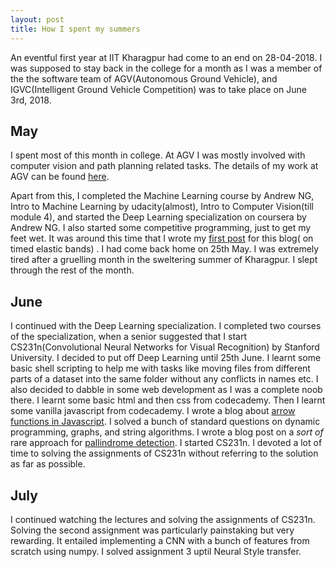 ```yaml
---
layout: post
title: How I spent my summers
---
```


An eventful first year at IIT Kharagpur had come to an end on 28-04-2018. I was supposed to stay back in the college for a month as I was a member of the the software team of AGV(Autonomous Ground Vehicle), and IGVC(Intelligent Ground Vehicle Competition) was to take place on June 3rd, 2018.

## May

I spent most of this month in college. At AGV I was mostly involved with computer vision and path planning related tasks. The details of my work at AGV can be found [here](https://docs.google.com/document/d/157v_o3XNV1KcUrWUtoz1iK3eEdYfzYJh3VU6ggDDJ4k/edit?usp=sharing).

Apart from this, I completed the Machine Learning course by Andrew NG, Intro to Machine Learning by udacity(almost), Intro to Computer Vision(till module 4), and started the Deep Learning specialization on coursera by Andrew NG. I also started some competitive programming, just to get my feet wet. It was around this time that I wrote my [first post](https://sanketkumarsinghiitkgp.github.io/2018/05/21/Timed-Elastic-Bands.html) for this blog( on timed elastic bands)  . I had come back home on 25th May. I was extremely tired after a gruelling month in the sweltering summer of Kharagpur. I slept through the rest of the month.

## June

I continued with the Deep Learning specialization. I completed two courses of the specialization, when a senior suggested that I start CS231n(Convolutional Neural Networks for Visual Recognition) by Stanford University. I decided to put off Deep Learning until 25th June. I learnt some basic shell scripting to help me with tasks like moving files from different parts of a dataset into the same folder without any conflicts in names etc. I also decided to dabble in some web development as I was a complete noob there. I learnt some basic html and then css from codecademy. Then I learnt some vanilla javascript from codecademy. I wrote a blog about [arrow functions in Javascript](https://sanketkumarsinghiitkgp.github.io/2018/06/15/Arrow-functions-and-lexical-binding.html). I solved a bunch of standard questions on dynamic programming, graphs, and string algorithms. I wrote a blog post on a *sort of* rare approach for [pallindrome detection](https://sanketkumarsinghiitkgp.github.io/2018/06/23/Rabin-Karp-for-palindrome-detection.html). I started CS231n. I devoted a lot of time to solving the assignments of CS231n without referring to the solution as far as possible.

## July

I continued watching the lectures and solving the assignments of CS231n. Solving the second assignment was particularly painstaking but very rewarding. It entailed implementing a CNN with a bunch of features from scratch using numpy. I solved assignment 3 uptil Neural Style transfer. 